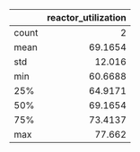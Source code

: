 |       |   reactor\_utilization |
|:------|-----------------------:|
| count |                 2      |
| mean  |                69.1654 |
| std   |                12.016  |
| min   |                60.6688 |
| 25%   |                64.9171 |
| 50%   |                69.1654 |
| 75%   |                73.4137 |
| max   |                77.662  |
